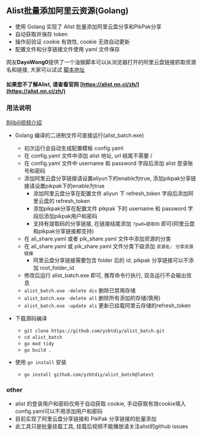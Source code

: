 ## Alist批量添加阿里云资源(Golang)

* 使用 Golang 实现了 Alist 批量添加阿里云盘分享和PikPak分享
* 自动获取并保存 token
* 操作前验证 cookie 有效性, cookie 无效自动更新
* 配置文件和分享链接文件使用 yaml 文件保存

网友**DayoWong0**提供了一个油猴脚本可以从浏览器打开的阿里云盘链接抓取资源名和链接, 大家可以试试 [脚本地址](https://greasyfork.org/zh-CN/scripts/457223-%E5%A4%8D%E5%88%B6%E4%B8%BA%E6%B7%BB%E5%8A%A0%E5%88%B0alist%E9%98%BF%E9%87%8C%E4%BA%91%E7%9B%98%E5%88%86%E4%BA%AB%E9%93%BE%E6%8E%A5%E7%9A%84%E6%A0%BC%E5%BC%8F)

#### 如果您不了解Alist, 请查看官网 [https://alist.nn.ci/zh/](https://alist.nn.ci/zh/)

### 用法说明

[Bilibili视频介绍](https://www.bilibili.com/video/BV1uP411K747)

* Golang 编译的二进制文件可直接运行(alist_batch.exe)
  * 初次运行会自动生成配置模板 config.yaml
  * 在 config.yaml 文件中添加 alist 地址, url 结尾不需要 /
  * 在 config.yaml 文件中 username 和 password 字段后添加 alist 登录账号和密码
  * 添加阿里云盘分享链接请设置aliyun下的enable为true, 添加pikpak分享链接请设置pikpak下的enable为true
    * 添加阿里云盘分享在配置文件 aliyun 下 refresh_token 字段后添加阿里云盘的 refresh_token
    * 添加pikpak分享在配置文件 pikpak 下的 username 和 password 字段后添加pikpak用户和密码
    * 支持有提取码的分享链接, 在链接结尾添加 `?pwd=提取码` 即可(阿里云盘和pikpak分享链接都支持)
  * 在 ali_share.yaml 或者 pik_share.yaml 文件中添加资源的分类
  * 在 ali_share.yaml 或 pik_share.yaml 文件分类下级添加 `资源名: 分享资源链接`
    * 阿里云盘分享链接需要包含 folder 后的 id, pikpak 分享链接可以不添加 root_folder_id
  * 修改后运行 alist_batch.exe 即可, 推荐命令行执行, 双击运行不会输出信息
  * `alist_batch.exe -delete dis` 删除已禁用存储
  * `alist_batch.exe -delete all` 删除所有添加的存储(慎用)
  * `alist_batch.exe -update ali` 更新已挂载阿里云存储的refresh_token

* 下载源码编译
  * `git clone https://github.com/yzbtdiy/alist_batch.git`
  * `cd alist_batch`
  * `go mod tidy`
  * `go build .`

* 使用 `go install` 安装
  * `go install github.com/yzbtdiy/alist_batch@latest`

### other

* alist 的登录用户和密码仅用于自动获取 cookie, 手动获取有效cookie填入config.yaml可以不用添加用户和密码
* 目前实现了阿里云盘分享链接和 PikPak 分享链接的批量添加
* 此工具只是批量挂载工具, 挂载后视频不能播放请关注alist的github issues
